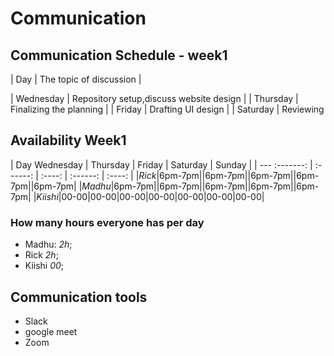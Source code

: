 # Communication

## Communication Schedule - week1

| Day       | The topic of discussion                                   |

| Wednesday | Repository setup,discuss website design                   |
| Thursday  | Finalizing the planning                                   |
| Friday    | Drafting UI design                                        |
| Saturday  | Reviewing

## Availability Week1

| Day  Wednesday | Thursday | Friday | Saturday | Sunday |
| --- :-------: | :------: | :----: | :------: | :----: |
|_Rick_|6pm-7pm||6pm-7pm||6pm-7pm||6pm-7pm||6pm-7pm|
|_Madhu_|6pm-7pm||6pm-7pm||6pm-7pm||6pm-7pm||6pm-7pm|
|_Kiishi_|00-00|00-00|00-00|00-00|00-00|00-00|00-00|

### How many hours everyone has per day

- Madhu: _2h_;
- Rick _2h_;
- Kiishi _00_;

## Communication tools

- Slack
- google meet
- Zoom
